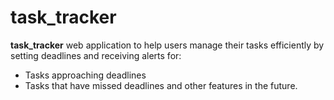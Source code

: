 # task_tracker

**task_tracker** web application to help users manage their tasks efficiently by setting deadlines and receiving alerts for: 
- Tasks approaching deadlines
- Tasks that have missed deadlines and other features in the future.
